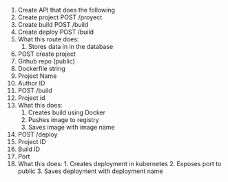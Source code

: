 1. Create API that does the following
  1. Create project POST /proyect
  2. Create build POST /build
  2. Create deploy POST /build
  4. What this route does:
     1. Stores data in in the database
2. POST create project
  1. Github repo (public)
  2. Dockerfile string
  3. Project Name
  4. Author ID
3. POST /build
  1. Project id
  2. What this does:
     1. Creates build using Docker
     2. Pushes image to registry
     2. Saves image with image name
4. POST /deploy
  1. Project ID
  2. Build ID
  2. Port
  3. What this does:
    1. Creates deployment in kubernetes
    2. Exposes port to public
    3. Saves deployment with deployment name
